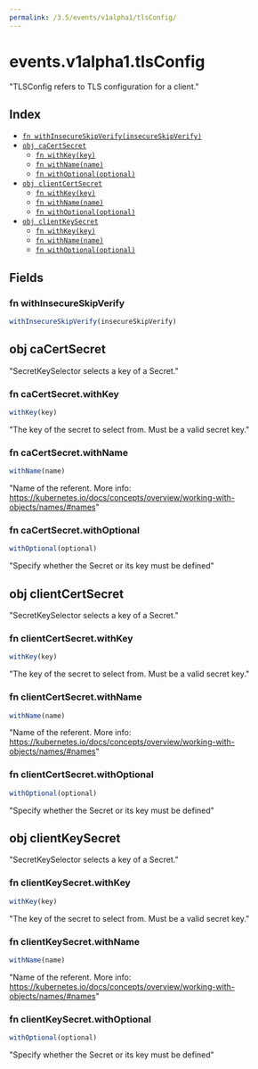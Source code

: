 ```yaml
---
permalink: /3.5/events/v1alpha1/tlsConfig/
---
```


# events.v1alpha1.tlsConfig

"TLSConfig refers to TLS configuration for a client."

## Index

* [`fn withInsecureSkipVerify(insecureSkipVerify)`](#fn-withinsecureskipverify)
* [`obj caCertSecret`](#obj-cacertsecret)
  * [`fn withKey(key)`](#fn-cacertsecretwithkey)
  * [`fn withName(name)`](#fn-cacertsecretwithname)
  * [`fn withOptional(optional)`](#fn-cacertsecretwithoptional)
* [`obj clientCertSecret`](#obj-clientcertsecret)
  * [`fn withKey(key)`](#fn-clientcertsecretwithkey)
  * [`fn withName(name)`](#fn-clientcertsecretwithname)
  * [`fn withOptional(optional)`](#fn-clientcertsecretwithoptional)
* [`obj clientKeySecret`](#obj-clientkeysecret)
  * [`fn withKey(key)`](#fn-clientkeysecretwithkey)
  * [`fn withName(name)`](#fn-clientkeysecretwithname)
  * [`fn withOptional(optional)`](#fn-clientkeysecretwithoptional)

## Fields

### fn withInsecureSkipVerify

```ts
withInsecureSkipVerify(insecureSkipVerify)
```



## obj caCertSecret

"SecretKeySelector selects a key of a Secret."

### fn caCertSecret.withKey

```ts
withKey(key)
```

"The key of the secret to select from.  Must be a valid secret key."

### fn caCertSecret.withName

```ts
withName(name)
```

"Name of the referent. More info: https://kubernetes.io/docs/concepts/overview/working-with-objects/names/#names"

### fn caCertSecret.withOptional

```ts
withOptional(optional)
```

"Specify whether the Secret or its key must be defined"

## obj clientCertSecret

"SecretKeySelector selects a key of a Secret."

### fn clientCertSecret.withKey

```ts
withKey(key)
```

"The key of the secret to select from.  Must be a valid secret key."

### fn clientCertSecret.withName

```ts
withName(name)
```

"Name of the referent. More info: https://kubernetes.io/docs/concepts/overview/working-with-objects/names/#names"

### fn clientCertSecret.withOptional

```ts
withOptional(optional)
```

"Specify whether the Secret or its key must be defined"

## obj clientKeySecret

"SecretKeySelector selects a key of a Secret."

### fn clientKeySecret.withKey

```ts
withKey(key)
```

"The key of the secret to select from.  Must be a valid secret key."

### fn clientKeySecret.withName

```ts
withName(name)
```

"Name of the referent. More info: https://kubernetes.io/docs/concepts/overview/working-with-objects/names/#names"

### fn clientKeySecret.withOptional

```ts
withOptional(optional)
```

"Specify whether the Secret or its key must be defined"
